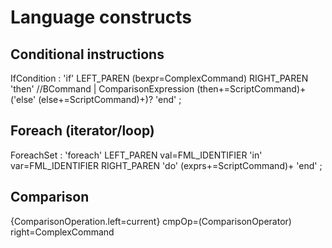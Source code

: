 # Language constructs

## Conditional instructions

IfCondition : 'if' LEFT_PAREN (bexpr=ComplexCommand) RIGHT_PAREN 'then' //BCommand | ComparisonExpression
(then+=ScriptCommand)+
('else' (else+=ScriptCommand)+)?
'end'
;


## Foreach (iterator/loop)

ForeachSet : 'foreach' LEFT_PAREN val=FML_IDENTIFIER 'in' var=FML_IDENTIFIER RIGHT_PAREN 'do'
(exprs+=ScriptCommand)+
'end'
;

                  
## Comparison                   
                  
{ComparisonOperation.left=current} cmpOp=(ComparisonOperator) right=ComplexCommand 